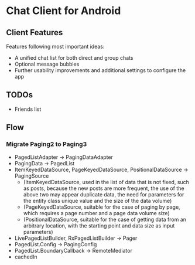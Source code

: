 # Chat Client for Android

## Client Features

Features following most important ideas:

- A unified chat list for both direct and group chats
- Optional message bubbles
- Further usability improvements and additional settings to configure the app

## TODOs

- Friends list

## Flow

### Migrate Paging2 to Paging3

- PagedListAdapter -> PagingDataAdapter
- PagingData -> PagedList
- ItemKeyedDataSource, PageKeyedDataSource, PositionalDataSource -> PagingSource 
  - (ItemKeyedDataSource, used in the list of data that is not fixed, such as posts, because the new posts are more frequent, the use of the above two may appear duplicate data, the need for parameters for the entity class unique value and the size of the data volume)
  - (PageKeyedDataSource, suitable for the case of paging by page, which requires a page number and a page data volume size)
  - (PositionalDataSource, suitable for the case of getting data from an arbitrary location, with the starting point and data size as input parameters)
- LivePagedListBuilder, RxPagedListBuilder -> Pager
- PagedList.Config -> PagingConfig
- PagedList.BoundaryCallback -> RemoteMediator
- cachedIn
